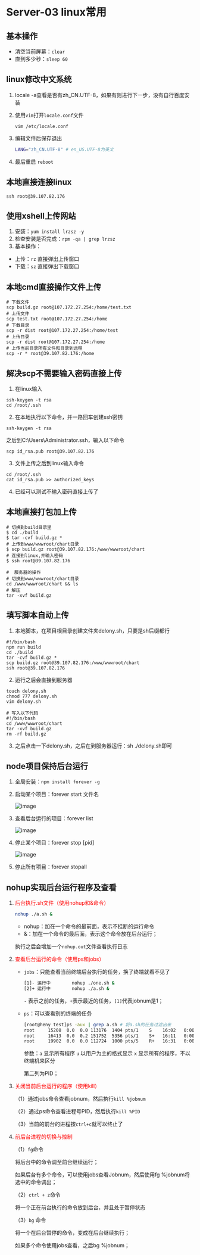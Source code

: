 # Server-03 linux常用

## 基本操作

* 清空当前屏幕：`clear`
* 直到多少秒：`sleep 60`



## linux修改中文系统

1. locale -a查看是否有zh_CN.UTF-8，如果有则进行下一步，没有自行百度安装

2. 使用`vim`打开`locale.conf`文件

   `vim /etc/locale.conf`

3. 编辑文件后保存退出

   ```sh
   LANG="zh_CN.UTF-8" # en_US.UTF-8为英文
   ```

4. 最后重启 `reboot`




## 本地直接连接linux

```shell
ssh root@39.107.82.176
```



## 使用xshell上传网站

1. 安装：`yum install lrzsz -y`
2. 检查安装是否完成：`rpm -qa | grep lrzsz`
3. 基本操作：

* 上传：`rz` 直接弹出上传窗口
* 下载：`sz` 直接弹出下载窗口



## 本地cmd直接操作文件上传

```shell
# 下载文件
scp build.gz root@107.172.27.254:/home/test.txt
# 上传文件
scp test.txt root@107.172.27.254:/home    
# 下载目录
scp -r dist root@107.172.27.254:/home/test   
# 上传目录
scp -r dist root@107.172.27.254:/home    
# 上传当前目录所有文件和目录到远程
scp -r * root@39.107.82.176:/home
```


## 解决scp不需要输入密码直接上传

1. 在linux输入
```shell
ssh-keygen -t rsa
cd /root/.ssh
```
2. 在本地执行以下命令，并一路回车创建ssh密钥
```shell
ssh-keygen -t rsa
```
之后到C:\Users\Administrator\.ssh，输入以下命令
```shell
scp id_rsa.pub root@39.107.82.176
```
3. 文件上传之后到linux输入命令
```shell
cd /root/.ssh
cat id_rsa.pub >> authorized_keys
```
4. 已经可以测试不输入密码直接上传了



## 本地直接打包加上传

```shell
# 切换到build目录里
$ cd ./build
$ tar -cvf build.gz *
# 上传到www/wwwroot/chart目录
$ scp build.gz root@39.107.82.176:/www/wwwroot/chart
# 连接到linux,并输入密码
$ ssh root@39.107.82.176

#  服务器的操作
# 切换到www/wwwroot/chart目录
cd /www/wwwroot/chart && ls
# 解压
tar -xvf build.gz
```



## 填写脚本自动上传

1. 本地脚本，在项目根目录创建文件夹delony.sh，只要是sh后缀都行
```shell
#!/bin/bash
npm run build
cd ./build
tar -cvf build.gz *
scp build.gz root@39.107.82.176:/www/wwwroot/chart
ssh root@39.107.82.176
```
2. 运行之后会直接到服务器
```shell
touch delony.sh
chmod 777 delony.sh
vim delony.sh

# 写入以下代码
#!/bin/bash
cd /www/wwwroot/chart
tar -xvf build.gz
rm -rf build.gz
```

3. 之后点击一下delony.sh，之后在到服务器运行：sh ./delony.sh即可




## node项目保持后台运行

1. 全局安装：`npm install forever -g`

2. 启动某个项目：forever start 文件名

   ![image](http://notecdn.heny.vip/images/linux%E7%AE%80%E5%8D%95%E6%93%8D%E4%BD%9C-01.png)

3. 查看后台运行的项目：forever list

   ![image](http://notecdn.heny.vip/images/linux%E7%AE%80%E5%8D%95%E6%93%8D%E4%BD%9C-02.png)

4. 停止某个项目：forever stop [pid]

   ![image](http://notecdn.heny.vip/images/linux%E7%AE%80%E5%8D%95%E6%93%8D%E4%BD%9C-03.png)

5. 停止所有项目：forever stopall





## nohup实现后台运行程序及查看

1. <font color=red>后台执行.sh文件（使用nohup和&命令）</font>

   ```sh
   nohup ./a.sh &
   ```

   * nohup：加在一个命令的最前面，表示不挂断的运行命令
   * &：加在一个命令的最后面，表示这个命令放在后台运行；

   执行之后会增加一个`nohup.out`文件查看执行日志

2. <font color=red>查看后台运行的命令（使用ps和jobs）</font>

   * `jobs`：只能查看当前终端后台执行的任务，换了终端就看不见了

     ```sh
     [1]- 运行中        nohup ./one.sh &
     [2]+ 运行中        nohup ./a.sh &
     ```

     `-` 表示之前的任务，`+`表示最近的任务，`[1]`代表jobnum是1；

   * `ps`：可以查看别的终端的任务

     ```sh
     [root@heny test]ps -aux | grep a.sh # 将a.sh的任务过滤出来
     root     15208  0.0  0.0 113176  1404 pts/1    S    16:02   0:00 /bin/bash ./one.sh
     root     16413  0.0  0.2 151752  5356 pts/1    S+   16:11   0:00 vim one.sh
     root     19902  0.0  0.0 112724  1000 pts/5    R+   16:31   0:00 grep --color=auto one.sh
     ```

     参数：`a` 显示所有程序    `u` 以用户为主的格式显示   `x` 显示所有的程序，不以终端机来区分

     第二列为PID；

3. <font color=red>关闭当前后台运行的程序（使用kill）</font>

   （1）通过jobs命令查看jobnum，然后执行`kill %jobnum`

   （2）通过ps命令查看进程号PID，然后执行`kill %PID`

   （3）当前的前台的进程按`ctrl+c`就可以终止了

4. <font color=red>前后台进程的切换与控制</font>

   （1）`fg`命令

   将后台中的命令调至前台继续运行；

   如果后台有多个命令，可以使用jobs查看Jobnum，然后使用fg %jobnum将选中的命令调出；

   （2）`ctrl + z`命令

   将一个正在前台执行的命令放到后台，并且处于暂停状态

   （3）`bg` 命令

   将一个在后台暂停的命令，变成在后台继续执行；

   如果多个命令使用jobs查看，之后bg %jobnum；

